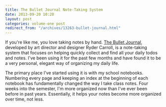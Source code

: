 ```yaml
---
title: The Bullet Journal Note-Taking System
date: 2013-09-20 10:20
layout: post
categories: volume-one post
redirect_from: "/archives/13263-bullet-journal.html"
---
```



If you're like me, you love taking notes by hand. [The Bullet Journal](http://www.bulletjournal.com), developed by art director and designer Ryder Carroll, is a note-taking system that focuses on helping quickly collect and find all your daily todos and notes. I've been using it for the past few months and have found it to be a very personal, elegant way of organizing my daily life.

The primary place I've started using it is with my school notebooks. Numbering every page and keeping an index at the beginning of each notebook has fundamentally changed the way I take class notes. Four weeks into the semester, I'm more organized now than I've ever been before in past years. Essentially, it helps your notes become more organized over time, not less.
